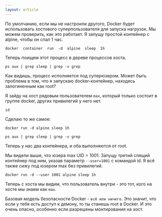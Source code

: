 ```yaml
---
layout: article
---
```


По умолчанию, если мы не настроили другого, Docker будет использовать хостового суперпользователя для запуска нагрузок. Мы можем проверить, как это работает. Я запущу простой контейнер с alpine, чтобы он спал 1 час.

```
docker  container  run  -d  alpine  sleep  1h
```

Теперь поищем этот процесс в дереве процессов хоста.

```
ps aux | grep sleep | grep -v grep
```

Как видишь, процесс исполняется под суперюзером. Может быть проблема в том, что я запускаю docker-контейнер, находясь залогиненным как root?

Я зайду на хост рядовым пользователем `max`, который только состоит в группе docker, других привилегий у него нет.

```
id
```

Сделаю то же самое:

```
docker run -d alpine sleep 1h
```

```
ps aux | grep sleep | grep -v grep
```

Теперь у нас два контейнера, и оба выполняются от root.

Мы видели выше, что юзера max UID = 1001. Запущу третий спящий контейнер под ним, указав параметр `--user=1001` с командой id. Я всё также сижу под юзером max без привилегий.

```
docker run -d --user 1001 alpine sleep 1h
```

Теперь с хоста мы видим, что пользователь внутри - это тот, кого на хосте мы знаем как `max`.

Базовая модель безопасности Doсker - `всё или ничего`. Это значит, что если у тебя есть доступ к демону, то ты станешь root в Docker. И это очень опасно, особенно если разрешены монтирования на хост.
